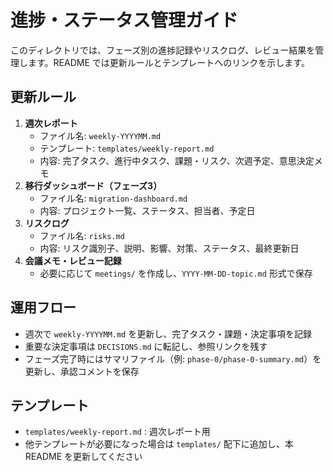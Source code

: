 # 進捗・ステータス管理ガイド

このディレクトリでは、フェーズ別の進捗記録やリスクログ、レビュー結果を管理します。README では更新ルールとテンプレートへのリンクを示します。

## 更新ルール
1. **週次レポート**  
   - ファイル名: `weekly-YYYYMM.md`  
   - テンプレート: `templates/weekly-report.md`  
   - 内容: 完了タスク、進行中タスク、課題・リスク、次週予定、意思決定メモ
2. **移行ダッシュボード（フェーズ3）**  
   - ファイル名: `migration-dashboard.md`  
   - 内容: プロジェクト一覧、ステータス、担当者、予定日
3. **リスクログ**  
   - ファイル名: `risks.md`  
   - 内容: リスク識別子、説明、影響、対策、ステータス、最終更新日
4. **会議メモ・レビュー記録**  
   - 必要に応じて `meetings/` を作成し、`YYYY-MM-DD-topic.md` 形式で保存

## 運用フロー
- 週次で `weekly-YYYYMM.md` を更新し、完了タスク・課題・決定事項を記録  
- 重要な決定事項は `DECISIONS.md` に転記し、参照リンクを残す  
- フェーズ完了時にはサマリファイル（例: `phase-0/phase-0-summary.md`）を更新し、承認コメントを保存

## テンプレート
- `templates/weekly-report.md` : 週次レポート用
- 他テンプレートが必要になった場合は `templates/` 配下に追加し、本 README を更新してください
